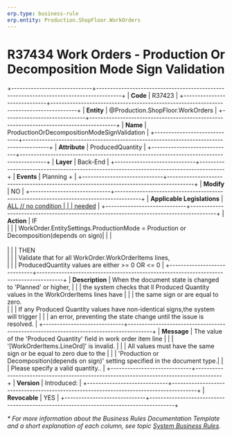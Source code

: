 ```yaml
---
erp.type: business-rule
erp.entity: Production.ShopFloor.WorkOrders
---
```


# R37434 Work Orders - Production Or Decomposition Mode Sign Validation
+-----------------------------+---------------------------------------------------------------------------------------+
| **Code**                    | R37423                                                                                |
+-----------------------------+---------------------------------------------------------------------------------------+
| **Entity**                  | @Production.ShopFloor.WorkOrders                                                      |
+-----------------------------+---------------------------------------------------------------------------------------+
| **Name**                    | ProductionOrDecompositionModeSignValidation                                           |
+-----------------------------+---------------------------------------------------------------------------------------+
| **Attribute**               | ProducedQuantity                                                                      |
+-----------------------------+---------------------------------------------------------------------------------------+
| **Layer**                   | Back-End                                                                              |
+-----------------------------+---------------------------------------------------------------------------------------+
| **Events**                  | Planning +                                                                            |
+-----------------------------+---------------------------------------------------------------------------------------+
| **Modify**                  | NO                                                                                    |
+-----------------------------+---------------------------------------------------------------------------------------+
| **Applicable Legislations** | [ALL // no condition                                                                  |
|                             | needed](xref:applicable-legislations)                                                 |
+-----------------------------+---------------------------------------------------------------------------------------+
| **Action**                  | IF<br/>                                                                               |
|                             | WorkOrder.EntitySettings.ProductionMode = Production or Decomposition(depends on sign)|
|                             | <br/><br/>                                                                            |
|                             | THEN<br/>                                                                             |
|                             | Validate that for all WorkOrder.WorkOrderItems lines, <br/>                           |
|                             | ProducedQuantity values are either >= 0 OR <= 0                                       |
+-----------------------------+---------------------------------------------------------------------------------------+
| **Description**             | When the document state is changed to 'Planned' or higher,                            |
|                             | the system checks that ll Produced Quantity values in the WorkOrderItems lines have   |
|                             | the same sign or are equal to zero.<br/>                                              |
|                             | If any Produced Quantity values have non-identical signs,the system will trigger      |
|                             | an error, preventing the state change until the issue is resolved.                    |
+-----------------------------+---------------------------------------------------------------------------------------+
| **Message**                 | The value of the 'Produced Quantity' field in work order item line                    |
|                             | '[WorkOrderItems.LineOrd]' is invalid.                                                |
|                             | All values must have the same sign or be equal to zero due to the                     |
|                             | 'Production or Decomposition(depends on sign)' setting specified in the document type.|
|                             | Please specify a valid quantity..                                                     |
+-----------------------------+---------------------------------------------------------------------------------------+
| **Version**                 | Introduced:                                                                           |
+-----------------------------+---------------------------------------------------------------------------------------+
| **Revocable**               | YES                                                                                   |
+-----------------------------+---------------------------------------------------------------------------------------+

*\* For more information about the Business Rules Documentation Template and a short explanation of each column, see
topic [System Business Rules](../templates/template-description-system-business-rules.md).*
